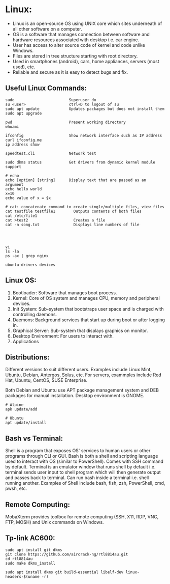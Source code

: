 # Linux:
- Linux is an open-source OS using UNIX core which sites underneath of all other software on a computer.
- OS is a software that manages connection between software and hardware resources associated with desktop i.e. car engine.
- User has access to alter source code of kernel and code unlike Windows.
- Files are stored in tree structure starting with root directory.
- Used in smartphones (android), cars, home appliances, servers (most used), etc. 
- Reliable and secure as it is easy to detect bugs and fix.

## Useful Linux Commands:
```
sudo                        Superuser do
su <user>                   ctrl+D to logout of su
sudo apt update             Updates packages but does not install them
sudo apt upgrade

pwd                         Present working directory
whoami

ifconfig                    Show network interface such as IP address
curl ifconfig.me
ip address show

speedtest.cli               Network test

sudo dkms status            Get drivers from dynamic kernel module support

# echo
echo [option] [string]      Display text that are passed as an argument
echo hello world
x=10
echo value of x = $x

# cat: concatenate command to create single/multiple files, view files
cat testfile testfile1        Outputs contents of both files
cat /etc/file1
cat >test2                    Creates a file
cat -n song.txt               Displays line numbers of file




vi
ls -la 
ps -ax | grep nginx

ubuntu-drivers devices
```

## Linux OS:
1) Bootloader: Software that manages boot process.
2) Kernel: Core of OS system and manages CPU, memory and peripheral devices.
3) Init System: Sub-system that bootstraps user space and is charged with controlling daemons.
4) Daemons: Background services that start up during boot or after logging in.
5) Graphical Server: Sub-system that displays graphics on monitor.
6) Desktop Environment: For users to interact with.
7) Applications

## Distributions:
Different versions to suit different users. Examples include Linux Mint, Ubuntu, Debian, Antergos, Solus, etc. For servers, exammples include Red Hat, Ubuntu, CentOS, SUSE Enterprise.

Both Debian and Ubuntu use APT package management system and DEB packages for manual installation. Desktop environment is GNOME.

```
# Alpine
apk update/add

# Ubuntu
apt update/install
```


## Bash vs Terminal:
Shell is a program that exposes OS' services to human users or other programs through CLI or GUI. Bash is both a shell and scripting language used to interact with OS (similar to PowerShell). Comes with SSH command by default. Terminal is an emulator window that runs shell by default i.e. terminal sends user input to shell program which will then generate output and passes back to terminal. Can run bash inside a terminal i.e. shell running another. Examples of Shell include bash, fish, zsh, PowerShell, cmd, pwsh, etc.

## Remote Computing:
MobaXterm provides toolbox for remote computing (SSH, X11, RDP, VNC, FTP, MOSH) and Unix commands on Windows.

## Tp-link AC600:
```
sudo apt install git dkms
git clone https://github.com/aircrack-ng/rtl8814au.git
cd rtl8814au
sudo make dkms_install

sudo apt install dkms git build-essential libelf-dev linux-headers-$(uname -r)
```
